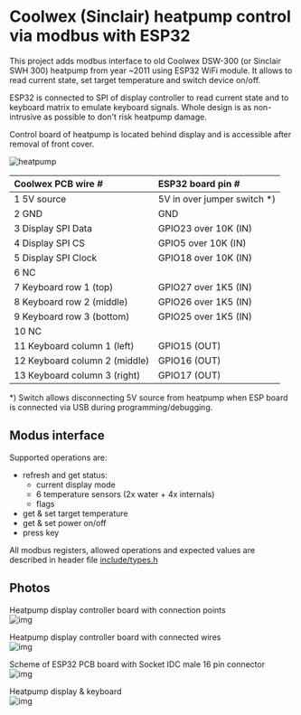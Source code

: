 # Coolwex (Sinclair) heatpump control via modbus with ESP32

This project adds modbus interface to old Coolwex DSW-300 (or Sinclair SWH 300) heatpump
from year ~2011 using ESP32 WiFi module. It allows to read current state, set target temperature
and switch device on/off.

ESP32 is connected to SPI of display controller to read current state and to
keyboard matrix to emulate keyboard signals. Whole design is as non-intrusive
as possible to don't risk heatpump damage.

Control board of heatpump is located behind display and is accessible after removal
of front cover.

![heatpump](./doc/img/coolwex.png)

| Coolwex PCB wire #            | ESP32 board pin #           |
|:------------------------------|:----------------------------|
| 1 5V source                   | 5V in over jumper switch *) |
| 2 GND                         | GND                         |
| 3 Display SPI Data            | GPIO23 over 10K (IN)        |
| 4 Display SPI CS              | GPIO5 over 10K (IN)         |
| 5 Display SPI Clock           | GPIO18 over 10K (IN)        |
| 6 NC                          |                             |
| 7 Keyboard row 1 (top)        | GPIO27 over 1K5 (IN)        |
| 8 Keyboard row 2 (middle)     | GPIO26 over 1K5 (IN)        |
| 9 Keyboard row 3 (bottom)     | GPIO25 over 1K5 (IN)        |
| 10 NC                         |                             |
| 11 Keyboard column 1 (left)   | GPIO15 (OUT)                |
| 12 Keyboard column 2 (middle) | GPIO16 (OUT)                |
| 13 Keyboard column 3 (right)  | GPIO17 (OUT)                |

*) Switch allows disconnecting 5V source from heatpump when ESP board is connected via USB
during programming/debugging.

## Modus interface
Supported operations are: 
* refresh and get status:
  * current display mode
  * 6 temperature sensors (2x water + 4x internals)
  * flags
* get & set target temperature
* get & set power on/off
* press key

All modbus registers, allowed operations and expected values are described in header file
[include/types.h](./include/types.h)

## Photos
Heatpump display controller board with connection points<br/>
![img](./doc/img/coolwex-board-orig.jpg)

Heatpump display controller board with connected wires<br/>
![img](./doc/img/coolwex-board-wired.jpg)

Scheme of ESP32 PCB board with Socket IDC male 16 pin connector<br/>
![img](./doc/img/esp32-pcb.jpg)

Heatpump display & keyboard<br/>
![img](./doc/img/coolwex-display.png)

